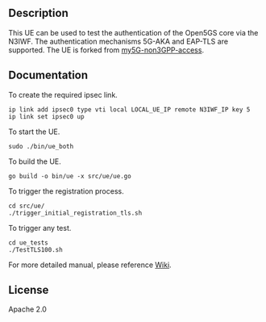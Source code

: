 ## Description

This UE can be used to test the authentication of the Open5GS core via the N3IWF. The authentication mechanisms 5G-AKA and EAP-TLS are supported.
The UE is forked from [my5G-non3GPP-access](https://github.com/my5G/my5G-non3GPP-access).

## Documentation

To create the required ipsec link.

```console
ip link add ipsec0 type vti local LOCAL_UE_IP remote N3IWF_IP key 5
ip link set ipsec0 up
``` 

To start the UE.

```console
sudo ./bin/ue_both
``` 

To build the UE.

```console
go build -o bin/ue -x src/ue/ue.go
``` 

To trigger the registration process.

```console
cd src/ue/
./trigger_initial_registration_tls.sh
``` 

To trigger any test.

```console
cd ue_tests
./TestTLS100.sh
``` 

For more detailed manual, please reference [Wiki](https://github.com/my5G/my5G-non3GPP-access/wiki).

## License

Apache 2.0
